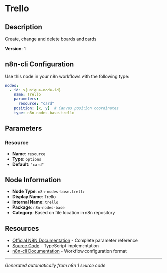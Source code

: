 # Trello

## Description

Create, change and delete boards and cards

**Version**: 1

## n8n-cli Configuration

Use this node in your n8n workflows with the following type:

```yaml
nodes:
  - id: ${unique-node-id}
    name: Trello
    parameters:
      resource: "card"
    position: [x, y]  # Canvas position coordinates
    type: n8n-nodes-base.trello
```

## Parameters

### Resource

- **Name**: `resource`
- **Type**: `options`
- **Default**: `"card"`


## Node Information

- **Node Type**: `n8n-nodes-base.trello`
- **Display Name**: Trello
- **Internal Name**: `trello`
- **Package**: `n8n-nodes-base`
- **Category**: Based on file location in n8n repository

## Resources

- [Official N8N Documentation](https://docs.n8n.io/integrations/builtin/app-nodes/n8n-nodes-base.trello/) - Complete parameter reference
- [Source Code](https://github.com/n8n-io/n8n/blob/master/packages/nodes-base/nodes/Trello/Trello.node.ts) - TypeScript implementation
- [n8n-cli Documentation](https://github.com/edenreich/n8n-cli) - Workflow configuration format

---
*Generated automatically from n8n 1 source code*
